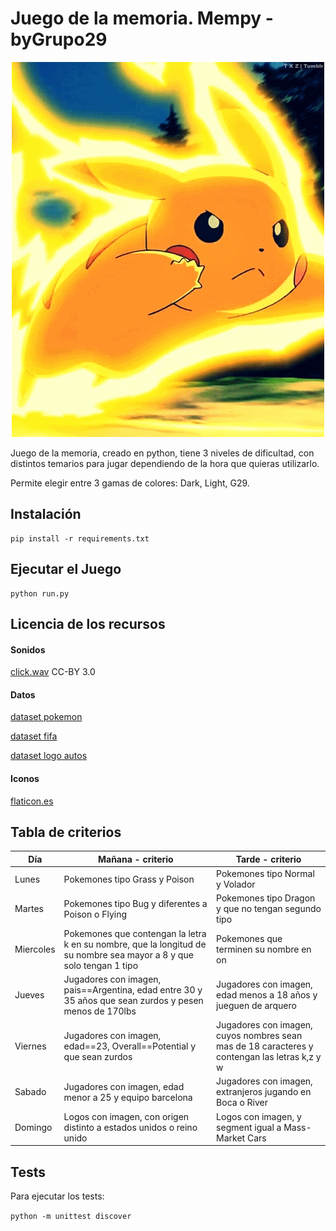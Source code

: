 # Juego de la memoria. Mempy -byGrupo29

<p align="center">
    <img  src="src/recursos/images/pikachu.gif">
</p>
Juego de la memoria, creado en python, tiene 3 niveles de dificultad, con distintos temarios para jugar dependiendo de la hora que quieras utilizarlo.

Permite elegir entre 3 gamas de colores: Dark, Light, G29.

## Instalación

```
pip install -r requirements.txt
```


## Ejecutar el Juego

```
python run.py
```

## Licencia de los recursos

#### Sonidos

[click.wav](https://opengameart.org/content/menu-selection-click) CC-BY 3.0


#### Datos

[dataset pokemon](https://www.kaggle.com/vishalsubbiah/pokemon-images-and-types)

[dataset fifa](https://www.kaggle.com/balaaje/fifa-20-complete-player-dataset-for-manager-mode)

[dataset logo autos](https://www.kaggle.com/yamaerenay/100-images-of-top-50-car-brands)

#### Iconos

[flaticon.es](https://www.flaticon.es/packs/computer-programming/2?word=programming)


## Tabla de criterios

|Día  | Mañana - criterio  | Tarde - criterio |
|--|--|--|
| Lunes  | Pokemones tipo Grass y Poison | Pokemones tipo Normal y Volador |
| Martes | Pokemones tipo Bug y diferentes a Poison o Flying | Pokemones tipo Dragon y que no tengan segundo tipo |
| Miercoles | Pokemones que contengan la letra k en su nombre, que la longitud de su nombre sea mayor a 8 y que solo tengan 1 tipo | Pokemones que terminen su nombre en on |
| Jueves | Jugadores con imagen, pais==Argentina, edad entre 30 y 35 años que sean zurdos y pesen menos de 170lbs | Jugadores con imagen, edad menos a 18 años y jueguen de arquero |
| Viernes | Jugadores con imagen, edad==23, Overall==Potential y que sean zurdos | Jugadores con imagen, cuyos nombres sean mas de 18 caracteres y contengan las letras k,z y w |
| Sabado | Jugadores con imagen, edad menor a 25 y equipo barcelona | Jugadores con imagen, extranjeros jugando en Boca o River |
| Domingo | Logos con imagen, con origen distinto a estados unidos o reino unido | Logos con imagen, y segment igual a Mass-Market Cars |


## Tests

Para ejecutar los tests:

```python -m unittest discover```
